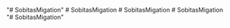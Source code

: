 "# SobitasMigation" 
#   S o b i t a s M i g a t i o n  
 #   S o b i t a s M i g a t i o n  
 #   S o b i t a s M i g a t i o n  
 "# SobitasMigation" 
